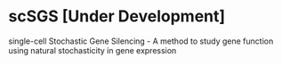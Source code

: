 # scSGS [Under Development]
single-cell Stochastic Gene Silencing - A method to study gene function using natural stochasticity in gene expression
